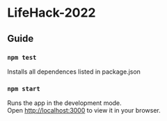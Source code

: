 # LifeHack-2022

## Guide

### `npm test`

Installs all dependences listed in package.json

### `npm start`

Runs the app in the development mode.\
Open [http://localhost:3000](http://localhost:3000) to view it in your browser.
